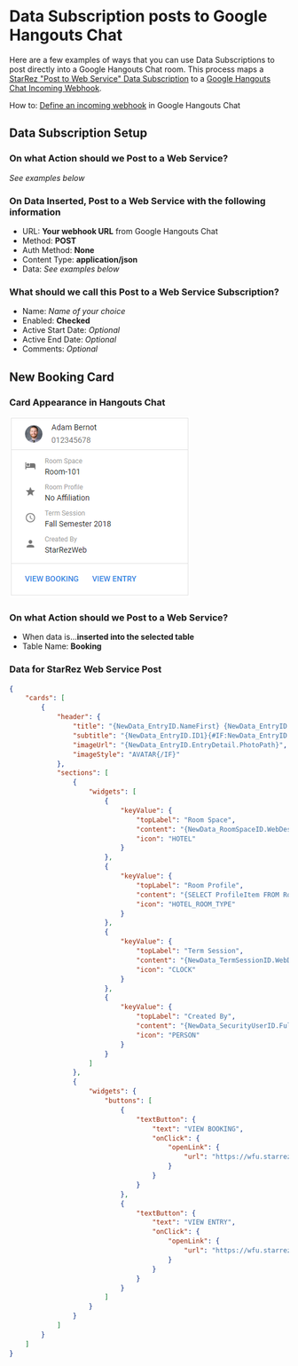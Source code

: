 # Data Subscription posts to Google Hangouts Chat

Here are a few examples of ways that you can use Data Subscriptions to post directly into a Google Hangouts Chat room. This process maps a [StarRez "Post to Web Service" Data Subscription](https://support.starrez.com/hc/en-us/articles/115000379306-Data-Subscription-Wizard-Step-3-Select-a-Task-Post-to-Web-Service-) to a [Google Hangouts Chat Incoming Webhook](https://developers.google.com/hangouts/chat/how-tos/webhooks).

How to: [Define an incoming webhook](https://developers.google.com/hangouts/chat/how-tos/webhooks#define_an_incoming_webhook) in Google Hangouts Chat


## Data Subscription Setup

### On what Action should we Post to a Web Service?
*See examples below*

### On Data Inserted, Post to a Web Service with the following information
- URL: **Your webhook URL** from Google Hangouts Chat
- Method: **POST**
- Auth Method: **None**
- Content Type: **application/json**
- Data: *See examples below*

### What should we call this Post to a Web Service Subscription?
- Name: *Name of your choice*
- Enabled: **Checked**
- Active Start Date: *Optional*
- Active End Date: *Optional*
- Comments: *Optional*

## New Booking Card

### Card Appearance in Hangouts Chat
![New Booking Card](../HangoutsChat/NewBookingCard.png "New Booking Card")

### On what Action should we Post to a Web Service?
- When data is...**inserted into the selected table**
- Table Name: **Booking**

### Data for StarRez Web Service Post
```json
{
	"cards": [
		{
			"header": {
				"title": "{NewData_EntryID.NameFirst} {NewData_EntryID.NameLast}",
				"subtitle": "{NewData_EntryID.ID1}{#IF:NewData_EntryID.EntryDetail.PhotoPath}",
				"imageUrl": "{NewData_EntryID.EntryDetail.PhotoPath}",
				"imageStyle": "AVATAR{/IF}"
			},
			"sections": [
				{
					"widgets": [
						{
							"keyValue": {
								"topLabel": "Room Space",
								"content": "{NewData_RoomSpaceID.WebDescription|NewData_RoomSpaceID.Description}",
								"icon": "HOTEL"
							}
						},
						{
							"keyValue": {
								"topLabel": "Room Profile",
								"content": "{SELECT ProfileItem FROM RoomConfiguration JOIN RoomConfigurationProfile WHERE RoomBaseID={NewData_RoomSpaceID.RoomBaseID} AND DateStart<={NewData_CheckInDate} AND DateEnd>{NewData_CheckInDate}}",
								"icon": "HOTEL_ROOM_TYPE"
							}
						},
						{
							"keyValue": {
								"topLabel": "Term Session",
								"content": "{NewData_TermSessionID.WebDescription|NewData_TermSessionID.Description}",
								"icon": "CLOCK"
							}
						},
						{
							"keyValue": {
								"topLabel": "Created By",
								"content": "{NewData_SecurityUserID.FullName|NewData_SecurityUserID.UserName}",
								"icon": "PERSON"
							}
						}
					]
				},
				{
					"widgets": {
						"buttons": [
							{
								"textButton": {
									"text": "VIEW BOOKING",
									"onClick": {
										"openLink": {
											"url": "https://wfu.starrezhousing.com/StarRezWeb/main/directory#!entry:{NewData_EntryID}!booking:{NewData_BookingID}"
										}
									}
								}
							},
							{
								"textButton": {
									"text": "VIEW ENTRY",
									"onClick": {
										"openLink": {
											"url": "https://wfu.starrezhousing.com/StarRezWeb/main/directory#!entry:{NewData_EntryID}"
										}
									}
								}
							}
						]
					}
				}
			]
		}
	]
}
```
